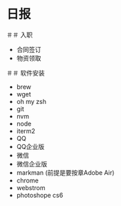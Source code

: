 # 日报
＃＃ 入职
* 合同签订
* 物资领取

＃＃ 软件安装
* brew
* wget
* oh my zsh 
* git 
* nvm 
* node 
* iterm2
* QQ
* QQ企业版
* 微信
* 微信企业版
* markman (前提是要按章Adobe Air)
* chrome
* webstrom
* photoshope cs6
